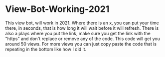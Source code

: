# View-Bot-Working-2021
This view bot, will work in 2021. Where there is an x, you can put your time there, in seconds, that is how long it will wait before it will refresh. There is also a plays where you put the link, make sure you get the link with the "https" and don't replace or remove any of the code. This code will get you around 50 views. For more views you can just copy paste the code that is repeating in the bottom like how I did it.
